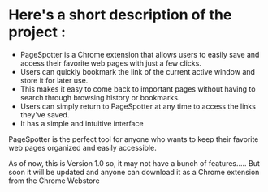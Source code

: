 # Here's a short description of the project :

- PageSpotter is a Chrome extension that allows users to easily save and access their favorite web pages with just a few clicks. 
- Users can quickly bookmark the link of the current active window and store it for later use. 
- This makes it easy to come back to important pages without having to search through browsing history or bookmarks. 
- Users can simply return to PageSpotter at any time to access the links they've saved. 
- It has a simple and intuitive interface 

PageSpotter is the perfect tool for anyone who wants to keep their favorite web pages organized and easily accessible.

As of now, this is Version 1.0  so, it may not have a bunch of features.....
But soon it will be updated and anyone can download it as a Chrome extension from the Chrome Webstore

